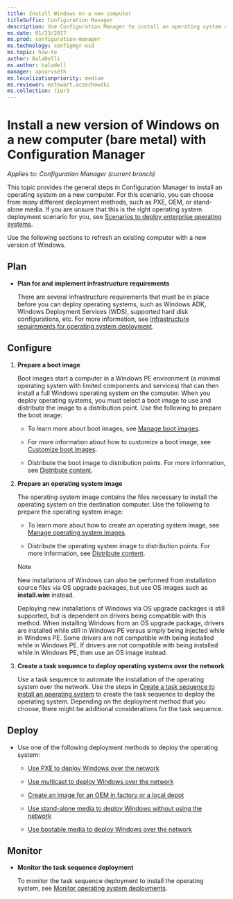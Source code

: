 ```yaml
---
title: Install Windows on a new computer
titleSuffix: Configuration Manager
description: Use Configuration Manager to install an operating system on a new computer (bare metal) by using PXE, OEM, or stand-alone media.
ms.date: 01/23/2017
ms.prod: configuration-manager
ms.technology: configmgr-osd
ms.topic: how-to
author: BalaDelli
ms.author: baladell
manager: apoorvseth
ms.localizationpriority: medium
ms.reviewer: mstewart,aczechowski
ms.collection: tier3
---
```


# Install a new version of Windows on a new computer (bare metal) with Configuration Manager

*Applies to: Configuration Manager (current branch)*

This topic provides the general steps in Configuration Manager to install an operating system on a new  computer. For this scenario, you can choose from many different deployment methods, such as PXE, OEM, or stand-alone media. If you are unsure that this is the right operating system deployment scenario for you, see [Scenarios to deploy enterprise operating systems](scenarios-to-deploy-enterprise-operating-systems.md).  

Use the following sections to refresh an existing computer with a new version of Windows.  

##  <a name="BKMK_Plan"></a> Plan  

-   **Plan for and implement  infrastructure requirements**  

     There are several infrastructure requirements that must be in place before you can deploy operating systems, such as Windows ADK, Windows Deployment Services (WDS), supported hard disk configurations, etc. For more information, see [Infrastructure requirements for operating system deployment](../plan-design/infrastructure-requirements-for-operating-system-deployment.md).

##  <a name="BKMK_Configure"></a> Configure  

1.  **Prepare a boot image**  

     Boot images start a computer in a Windows PE environment (a minimal operating system with limited components and services) that can then install a full Windows operating system on the computer.   When you deploy operating systems, you must select a boot image to use and distribute the image to a distribution point. Use the following to prepare the boot image:  

    -   To learn more about boot images, see [Manage boot images](../get-started/manage-boot-images.md).  

    -   For more information about how  to customize a boot image, see [Customize boot images](../get-started/customize-boot-images.md).  

    -   Distribute the boot image to distribution points. For more information, see [Distribute content](../../core/servers/deploy/configure/deploy-and-manage-content.md#bkmk_distribute).  

2.  **Prepare an operating system image**  

     The operating system image contains the files necessary to install the operating system on the destination computer. Use the following to prepare the operating system image:  

    -   To learn more about how to create an operating system image, see  [Manage operating system images](../get-started/manage-operating-system-images.md).

    -   Distribute the operating system image to distribution points. For more information, see [Distribute content](../../core/servers/deploy/configure/deploy-and-manage-content.md#bkmk_distribute).  

    > [!NOTE]
    > New installations of Windows can also be performed from installation source files via OS upgrade packages, but use OS images such as **install.wim** instead.
    >
    > Deploying new installations of Windows via OS upgrade packages is still supported, but is dependent on drivers being compatible with this method. When installing Windows from an OS upgrade package, drivers are installed while still in Windows PE versus simply being injected while in Windows PE. Some drivers are not compatible with being installed while in Windows PE. If drivers are not compatible with being installed while in Windows PE, then use an OS image instead.  

3.  **Create a task sequence to deploy operating systems over the network**  

     Use a task sequence to automate the installation of the operating system over the network. Use the steps in [Create a task sequence to install an operating system](create-a-task-sequence-to-install-an-operating-system.md) to create the task sequence to deploy the operating system. Depending on the deployment method that you choose, there might be additional considerations for the task sequence.  

##  <a name="BKMK_Deploy"></a> Deploy  

-   Use one of the following deployment methods to deploy the operating system:  

    -   [Use PXE to deploy Windows over the network](use-pxe-to-deploy-windows-over-the-network.md)  

    -   [Use multicast to deploy Windows over the network](use-multicast-to-deploy-windows-over-the-network.md)  

    -   [Create an image for an OEM in factory or a local depot](create-an-image-for-an-oem-in-factory-or-a-local-depot.md)  

    -   [Use stand-alone media to deploy Windows without using the network](use-stand-alone-media-to-deploy-windows-without-using-the-network.md)  

    -   [Use bootable media to deploy Windows over the network](use-bootable-media-to-deploy-windows-over-the-network.md)  

## Monitor  

-   **Monitor the task sequence deployment**  

     To monitor the task sequence deployment  to install the operating system, see [Monitor operating system deployments](monitor-operating-system-deployments.md).  
